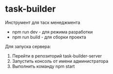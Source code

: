 # task-builder
Инструмент для таск менеджмента

- npm run dev - для режима разработки
- npm run build - для сборки проекта

Для запуска сервера:

1. Перейти в репозиторий task-builder-server
2. Запустить консоль от имени администратора
3. Выполнить команду npm start
